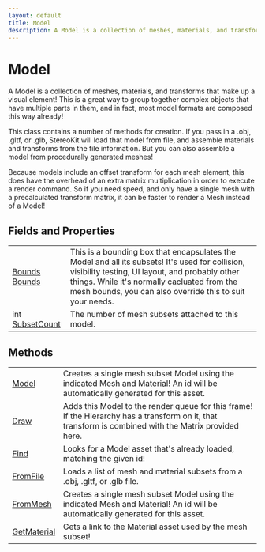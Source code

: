 ```yaml
---
layout: default
title: Model
description: A Model is a collection of meshes, materials, and transforms that make up a visual element! This is a great way to group together complex objects that have multiple parts in them, and in fact, most model formats are composed this way already!  This class contains a number of methods for creation. If you pass in a .obj, .gltf, or .glb, StereoKit will load that model from file, and assemble materials and transforms from the file information. But you can also assemble a model from procedurally generated meshes!  Because models include an offset transform for each mesh element, this does have the overhead of an extra matrix multiplication in order to execute a render command. So if you need speed, and only have a single mesh with a precalculated transform matrix, it can be faster to render a Mesh instead of a Model!
---
```

# Model

A Model is a collection of meshes, materials, and transforms that
make up a visual element! This is a great way to group together complex
objects that have multiple parts in them, and in fact, most model formats
are composed this way already!

This class contains a number of methods for creation. If you pass in a .obj,
.gltf, or .glb, StereoKit will load that model from file, and assemble materials
and transforms from the file information. But you can also assemble a model
from procedurally generated meshes!

Because models include an offset transform for each mesh element, this does have the
overhead of an extra matrix multiplication in order to execute a render command.
So if you need speed, and only have a single mesh with a precalculated transform
matrix, it can be faster to render a Mesh instead of a Model!


## Fields and Properties

|  |  |
|--|--|
|[Bounds]({{site.url}}/Pages/Reference/Bounds.html) [Bounds]({{site.url}}/Pages/Reference/Model/Bounds.html)|This is a bounding box that encapsulates the Model and all its subsets! It's used for collision, visibility testing, UI layout, and probably other things. While it's normally cacluated from the mesh bounds, you can also override this to suit your needs.|
|int [SubsetCount]({{site.url}}/Pages/Reference/Model/SubsetCount.html)|The number of mesh subsets attached to this model.|



## Methods

|  |  |
|--|--|
|[Model]({{site.url}}/Pages/Reference/Model/Model.html)|Creates a single mesh subset Model using the indicated Mesh and Material! An id will be automatically generated for this asset.|
|[Draw]({{site.url}}/Pages/Reference/Model/Draw.html)|Adds this Model to the render queue for this frame! If the Hierarchy has a transform on it, that transform is combined with the Matrix provided here.|
|[Find]({{site.url}}/Pages/Reference/Model/Find.html)|Looks for a Model asset that's already loaded, matching the given id!|
|[FromFile]({{site.url}}/Pages/Reference/Model/FromFile.html)|Loads a list of mesh and material subsets from a .obj, .gltf, or .glb file.|
|[FromMesh]({{site.url}}/Pages/Reference/Model/FromMesh.html)|Creates a single mesh subset Model using the indicated Mesh and Material! An id will be automatically generated for this asset.|
|[GetMaterial]({{site.url}}/Pages/Reference/Model/GetMaterial.html)|Gets a link to the Material asset used by the mesh subset!|


